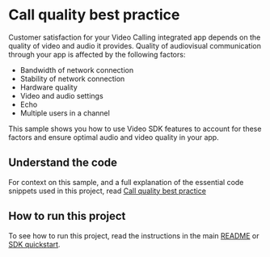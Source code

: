 # Call quality best practice

Customer satisfaction for your Video Calling integrated app depends on the quality of video and audio it provides. Quality of audiovisual communication through your app is affected by the following factors:

- Bandwidth of network connection
- Stability of network connection
- Hardware quality
- Video and audio settings
- Echo
- Multiple users in a channel

This sample shows you how to use Video SDK features to account for these factors and ensure optimal audio and video 
quality in your app.

## Understand the code

For context on this sample, and a full explanation of the essential code snippets used in this project, read [Call quality best practice](https://docs-beta.agora.io/en/video-calling/develop/ensure-channel-quality)


## How to run this project

To see how to run this project, read the instructions in the main [README](../../README.md) or [SDK quickstart](https://docs-beta.agora.io/en/video-calling/get-started/get-started-sdk).


